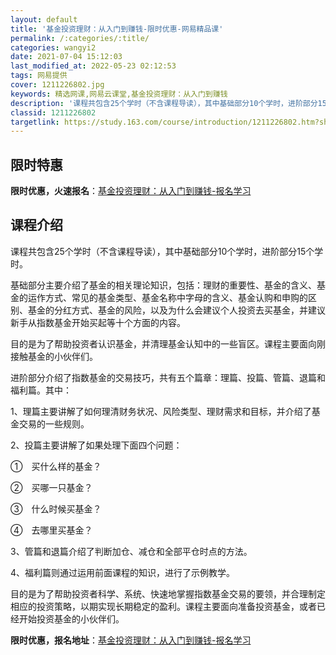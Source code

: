 ```yaml
---
layout: default
title: '基金投资理财：从入门到赚钱-限时优惠-网易精品课'
permalink: /:categories/:title/
categories: wangyi2
date: 2021-07-04 15:12:03
last_modified_at: 2022-05-23 02:12:53
tags: 网易提供
cover: 1211226802.jpg
keywords: 精选网课,网易云课堂,基金投资理财：从入门到赚钱
description: '课程共包含25个学时（不含课程导读），其中基础部分10个学时，进阶部分15个学时。基础部分主要介绍了基金的相关理论知识，'
classid: 1211226802
targetlink: https://study.163.com/course/introduction/1211226802.htm?share=1&shareId=1025206652&utm_campaign=share&utm_medium=iphoneShare&utm_source=&utm_u=1025206652
---
```


## 限时特惠

**限时优惠，火速报名**：[基金投资理财：从入门到赚钱-报名学习](https://study.163.com/course/introduction/1211226802.htm?share=1&shareId=1025206652&utm_campaign=share&utm_medium=iphoneShare&utm_source=&utm_u=1025206652)

## 课程介绍

课程共包含25个学时（不含课程导读），其中基础部分10个学时，进阶部分15个学时。

基础部分主要介绍了基金的相关理论知识，包括：理财的重要性、基金的含义、基金的运作方式、常见的基金类型、基金名称中字母的含义、基金认购和申购的区别、基金的分红方式、基金的风险，以及为什么会建议个人投资去买基金，并建议新手从指数基金开始买起等十个方面的内容。

目的是为了帮助投资者认识基金，并清理基金认知中的一些盲区。课程主要面向刚接触基金的小伙伴们。

进阶部分介绍了指数基金的交易技巧，共有五个篇章：理篇、投篇、管篇、退篇和福利篇。其中：

1、理篇主要讲解了如何理清财务状况、风险类型、理财需求和目标，并介绍了基金交易的一些规则。

2、投篇主要讲解了如果处理下面四个问题：

①　买什么样的基金？

②　买哪一只基金？

③　什么时候买基金？

④　去哪里买基金？

3、管篇和退篇介绍了判断加仓、减仓和全部平仓时点的方法。

4、福利篇则通过运用前面课程的知识，进行了示例教学。

目的是为了帮助投资者科学、系统、快速地掌握指数基金交易的要领，并合理制定相应的投资策略，以期实现长期稳定的盈利。课程主要面向准备投资基金，或者已经开始投资基金的小伙伴们。

**限时优惠，报名地址**：[基金投资理财：从入门到赚钱-报名学习](https://study.163.com/course/introduction/1211226802.htm?share=1&shareId=1025206652&utm_campaign=share&utm_medium=iphoneShare&utm_source=&utm_u=1025206652)

